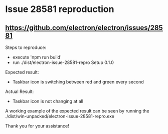 # Issue 28581 reproduction

## https://github.com/electron/electron/issues/28581

Steps to reproduce:
* execute 'npm run build'
* run ./dist/electron-issue-28581-repro Setup 0.1.0

Expected result:
* Taskbar icon is switching between red and green every second

Actual Result: 
* Taskbar icon is not changing at all 

A working example of the expected result can be seen by running the ./dist/win-unpacked/electron-issue-28581-repro.exe

Thank you for your assistance!
